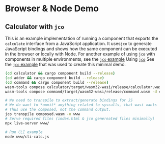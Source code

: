 # Browser & Node Demo

## Calculator with `jco`

This is an example implementation of running a component that exports the `calculate` interface from a JavaScript application. It uses`jco` to generate JavaScript bindings and shows how the same component can be executed in the browser or locally with Node. For another example of using `jco` with components in multiple environments, see the [`jco` example](https://github.com/bytecodealliance/jco/blob/main/docs/src/example.md)
Using [`jco`](https://github.com/bytecodealliance/jco/blob/main/docs/src/example.md)
See the [`jco` example](https://github.com/bytecodealliance/jco/blob/main/docs/src/example.md) that was used to create this minimal demo.

```sh
(cd calculator && cargo component build --release)
(cd adder && cargo component build --release)
(cd command && cargo component build --release)
wasm-tools compose calculator/target/wasm32-wasi/release/calculator.wasm -d adder/target/wasm32-wasi/release/adder.wasm -o composed.wasm
wasm-tools compose command/target/wasm32-wasi/release/command.wasm -d composed.wasm -o command.wasm

# We need to transpile to extract/generate bindings for JS
# We do want to *ommit* anything related to syscalls, that wasi wants
# Thus use the composed, not the command output.
jco transpile composed.wasm -o www
# Serve required files (index.html & jco genereated files minimally)
npx live-server www/

# Run CLI example
node www/cli-calc.js
```

